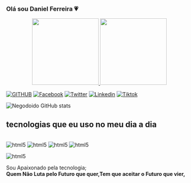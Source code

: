 ### Olá sou Daniel Ferreira 💗

 <div align="center">
  <a href="https://github.com/rafaballerini">
  <img height="180em" src="https://github-readme-stats.vercel.app/api?username=rafaballerini&show_icons=true&theme=dracula&include_all_commits=true&count_private=true"/>
  <img height="180em" src="https://github-readme-stats.vercel.app/api/top-langs/?username=rafaballerini&layout=compact&langs_count=7&theme=dracula"/>
</div>
  
[![GITHUB](https://img.shields.io/badge/GitHub-100000?style=for-the-badge&logo=github&logoColor=white)]()
[![Facebook](https://img.shields.io/badge/Facebook-1877F2?style=for-the-badge&logo=facebook&logoColor=white)]()
[![Twitter](https://img.shields.io/badge/Twitter-1DA1F2?style=for-the-badge&logo=twitter&logoColor=white)]()
[![Linkedin](https://img.shields.io/badge/LinkedIn-0077B5?style=for-the-badge&logo=linkedin&logoColor=white)]()
[![Tiktok](https://img.shields.io/badge/TikTok-000000?style=for-the-badge&logo=tiktok&logoColor=white)]()


![Negodoido GitHub stats](https://github-readme-stats.vercel.app/api?username=Negodoido&show_icons=true&theme=radical=dracula)

## tecnologias que eu uso no meu dia a dia
<div style="display: inline_block"><br>
  
  
    
  <img aling="center" alt="html5" src="https://img.shields.io/badge/HTML5-E34F26?style=for-the-badge&logo=html5&logoColor=white"/>

  <img aling="center" alt="html5" src="https://img.shields.io/badge/CSS3-1572B6?style=for-the-badge&logo=css3&logoColor=white"/>

  <img aling="center" alt="html5" src="https://img.shields.io/badge/JavaScript-323330?style=for-the-badge&logo=javascript&logoColor=F7DF1E"/>

  <img aling="center" alt="html5" src="https://img.shields.io/badge/Python-3776AB?style=for-the-badge&logo=python&logoColor=white"/>

  <img aling="center" alt="html5" src="https://img.shields.io/badge/Java-ED8B00?style=for-the-badge&logo=java&logoColor=white"/><br>

  Sou Apaixonado pela tecnologia;<br><strong>Quem Não Luta pelo Futuro que quer,Tem que aceitar o Futuro que vier,<strong>
